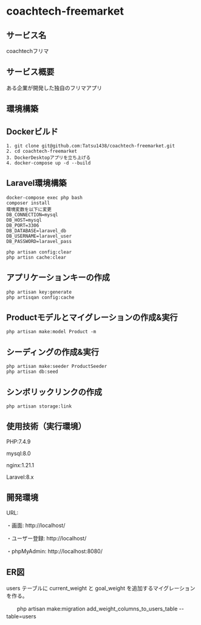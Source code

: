 # coachtech-freemarket

## サービス名

coachtechフリマ

## サービス概要

ある企業が開発した独自のフリマアプリ

## 環境構築

## Dockerビルド

    1. git clone git@github.com:Tatsu1438/coachtech-freemarket.git
    2. cd coachtech-freemarket
    3. DockerDesktopアプリを立ち上げる
    4. docker-compose up -d --build

## Laravel環境構築

    docker-compose exec php bash
    composer install
    環境変数を以下に変更
	DB_CONNECTION=mysql
	DB_HOST=mysql
	DB_PORT=3306
	DB_DATABASE=laravel_db
	DB_USERNAME=laravel_user
	DB_PASSWORD=laravel_pass

	php artisan config:clear
 	php artisn cache:clear

## アプリケーションキーの作成
  
    php artisan key:generate
	php artisqan config:cache

## Productモデルとマイグレーションの作成&実行
 
    php artisan make:model Product -m

## シーディングの作成&実行

 	php artisan make:seeder ProductSeeder
    php artisan db:seed

## シンボリックリンクの作成

    php artisan storage:link

## 使用技術（実行環境）

PHP:7.4.9

mysql:8.0

nginx:1.21.1

Laravel:8.x

## 開発環境

URL:

・画面: http://localhost/

・ユーザー登録: http://localhost/

・phpMyAdmin: http://localhost:8080/
   

## ER図







users テーブルに current_weight と goal_weight を追加するマイグレーションを作る。

　　php artisan make:migration add_weight_columns_to_users_table --table=users
　　



   








